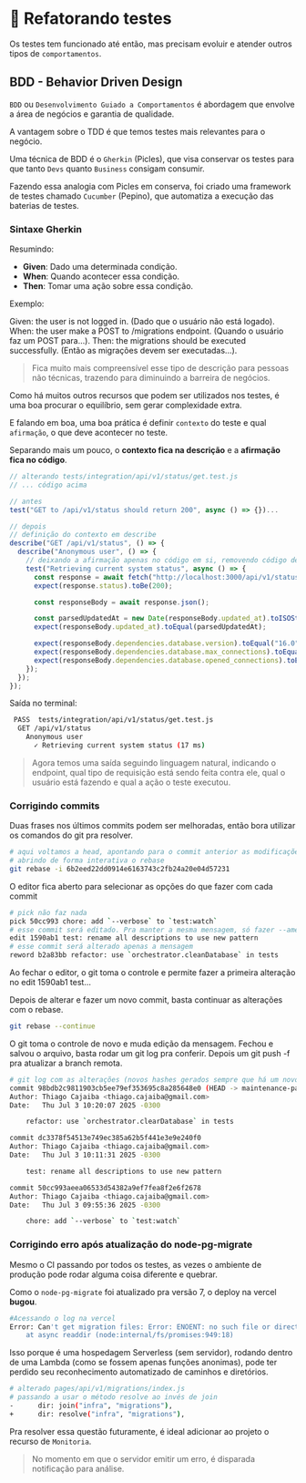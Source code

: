 # 🧪 Refatorando testes

Os testes tem funcionado até então, mas precisam evoluir e atender outros tipos de `comportamentos`.

## BDD - Behavior Driven Design

`BDD` ou `Desenvolvimento Guiado a Comportamentos` é abordagem que envolve a área de negócios e garantia de qualidade.

A vantagem sobre o TDD é que temos testes mais relevantes para o negócio.

Uma técnica de BDD é o `Gherkin` (Picles), que visa conservar os testes para que tanto `Devs` quanto `Business` consigam consumir.

Fazendo essa analogia com Picles em conserva, foi criado uma framework de testes chamado `Cucumber` (Pepino), que automatiza a execução das baterias de testes.

### Sintaxe Gherkin

Resumindo:

- **Given**: Dado uma determinada condição.
- **When**: Quando acontecer essa condição.
- **Then**: Tomar uma ação sobre essa condição.

Exemplo:

Given: the user is not logged in. (Dado que o usuário não está logado).
When: the user make a POST to /migrations endpoint. (Quando o usuário faz um POST para...).
Then: the migrations should be executed successfully. (Então as migrações devem ser executadas...).

> Fica muito mais compreensível esse tipo de descrição para pessoas não técnicas, trazendo para
> diminuindo a barreira de negócios.

Como há muitos outros recursos que podem ser utilizados nos testes, é uma boa procurar o equilíbrio, sem gerar complexidade extra.

E falando em boa, uma boa prática é definir `contexto` do teste e qual `afirmação`, o que deve acontecer no teste.

Separando mais um pouco, o **contexto fica na descrição** e a **afirmação fica no código**.

```js
// alterando tests/integration/api/v1/status/get.test.js
// ... código acima

// antes
test("GET to /api/v1/status should return 200", async () => {})...

// depois
// definição do contexto em describe
describe("GET /api/v1/status", () => {
  describe("Anonymous user", () => {
    // deixando a afirmação apenas no código em si, removendo código de retorno da descrição
    test("Retrieving current system status", async () => {
      const response = await fetch("http://localhost:3000/api/v1/status");
      expect(response.status).toBe(200);

      const responseBody = await response.json();

      const parsedUpdatedAt = new Date(responseBody.updated_at).toISOString();
      expect(responseBody.updated_at).toEqual(parsedUpdatedAt);

      expect(responseBody.dependencies.database.version).toEqual("16.0");
      expect(responseBody.dependencies.database.max_connections).toEqual(100);
      expect(responseBody.dependencies.database.opened_connections).toEqual(1);
    });
  });
});
```

Saída no terminal:

```bash
 PASS  tests/integration/api/v1/status/get.test.js
  GET /api/v1/status
    Anonymous user
      ✓ Retrieving current system status (17 ms)
```

> Agora temos uma saída seguindo linguagem natural, indicando o endpoint, qual tipo de requisição está sendo feita contra ele, qual o usuário está fazendo e qual a ação o teste executou.

### Corrigindo commits

Duas frases nos últimos commits podem ser melhoradas, então bora utilizar os comandos do git pra resolver.

```bash
# aqui voltamos a head, apontando para o commit anterior as modificações
# abrindo de forma interativa o rebase
git rebase -i 6b2eed22dd0914e6163743c2fb24a20e04d57231
```

O editor fica aberto para selecionar as opções do que fazer com cada commit

```bash
# pick não faz nada
pick 50cc993 chore: add `--verbose` to `test:watch`
# esse commit será editado. Pra manter a mesma mensagem, só fazer --amend --no-edit
edit 1590ab1 test: rename all descriptions to use new pattern
# esse commit será alterado apenas a mensagem
reword b2a83bb refactor: use `orchestrator.cleanDatabase` in tests
```

Ao fechar o editor, o git toma o controle e permite fazer a primeira alteração no edit 1590ab1 test...

Depois de alterar e fazer um novo commit, basta continuar as alterações com o rebase.

```bash
git rebase --continue
```

O git toma o controle de novo e muda edição da mensagem. Fechou e salvou o arquivo, basta rodar um git log pra conferir. Depois um git push -f pra atualizar a branch remota.

```bash
# git log com as alterações (novos hashes gerados sempre que há um novo commit)
commit 98bdb2c9811903cb5ee79ef353695c8a285648e0 (HEAD -> maintenance-patch, origin/maintenance-patch)
Author: Thiago Cajaiba <thiago.cajaiba@gmail.com>
Date:   Thu Jul 3 10:20:07 2025 -0300

    refactor: use `orchestrator.clearDatabase` in tests

commit dc3378f54513e749ec385a62b5f441e3e9e240f0
Author: Thiago Cajaiba <thiago.cajaiba@gmail.com>
Date:   Thu Jul 3 10:11:31 2025 -0300

    test: rename all descriptions to use new pattern

commit 50cc993aeea06533d54382a9ef7fea8f2e6f2678
Author: Thiago Cajaiba <thiago.cajaiba@gmail.com>
Date:   Thu Jul 3 09:55:36 2025 -0300

    chore: add `--verbose` to `test:watch`
```

### Corrigindo erro após atualização do node-pg-migrate

Mesmo o CI passando por todos os testes, as vezes o ambiente de produção pode rodar alguma coisa diferente e quebrar.

Como o `node-pg-migrate` foi atualizado pra versão 7, o deploy na vercel **bugou**.

```bash
#Acessando o log na vercel
Error: Can't get migration files: Error: ENOENT: no such file or directory, scandir 'infra/migrations/'
    at async readdir (node:internal/fs/promises:949:18)
```

Isso porque é uma hospedagem Serverless (sem servidor), rodando dentro de uma Lambda (como se fossem apenas funções anonimas), pode ter perdido seu reconhecimento automatizado de caminhos e diretórios.

```bash
# alterado pages/api/v1/migrations/index.js
# passando a usar o método resolve ao invés de join
-      dir: join("infra", "migrations"),
+      dir: resolve("infra", "migrations"),
```

Pra resolver essa questão futuramente, é ideal adicionar ao projeto o recurso de `Monitoria`.

> No momento em que o servidor emitir um erro, é disparada notificação para análise.
